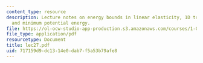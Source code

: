 ```yaml
---
content_type: resource
description: Lecture notes on energy bounds in linear elasticity, 1D truss system,
  and minimum potential energy.
file: https://ol-ocw-studio-app-production.s3.amazonaws.com/courses/1-050-engineering-mechanics-i-fall-2007/717159d9dc1314e0dab7f5a53b79afe8_lec27.pdf
file_type: application/pdf
resourcetype: Document
title: lec27.pdf
uid: 717159d9-dc13-14e0-dab7-f5a53b79afe8
---
```

